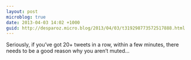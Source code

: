 ```yaml
---
layout: post
microblog: true
date: 2013-04-03 14:02 +1000
guid: http://desparoz.micro.blog/2013/04/03/t319298773572517888.html
---
```

Seriously, if you’ve got 20+ tweets in a row, within a few minutes, there needs to be a good reason why you aren’t muted...

